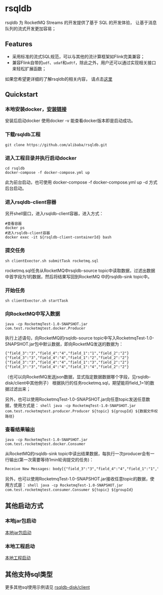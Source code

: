 # rsqldb

rsqldb 为 RocketMQ Streams 的开发提供了基于 SQL 的开发体验， 让基于消息队列的流式开发更加容易；

## Features

* 采用标准的流式SQL规范，可以与其他的流计算框架如Flink完美兼容；
* 兼容Flink自带的```udf```、```udaf```和```udtf```，除此之外，用户还可以通过实现相关接口来轻松扩展函数；


如果您希望更详细的了解rsqldb的相关内容， 请点击[这里](docs/SUMMARY.md)


## Quickstart
### 本地安装docker，[安装链接](https://docs.docker.com/desktop/install/mac-install/)
安装后启动docker
使用docker -v 能查看docker版本即是启动成功。

### 下载rsqldb工程
```shell
git clone https://github.com/alibaba/rsqldb.git
```

### 进入工程目录并执行启动docker
```shell
cd rsqldb
docker-compose -f docker-compose.yml up
```
此为前台启动，也可使用 docker-compose -f docker-compose.yml up -d 方式后台启动。
### 进入rsqldb-client容器
另开shell窗口，进入rsqldb-client容器，进入方式：
```shell
#查看容器
docker ps
#进入rsqldb-client容器
docker exec -it ${rsqldb-client-containerId} bash
```
### 提交任务
```shell
sh clientExector.sh submitTask rocketmq.sql
```
rocketmq.sql任务从RocketMQ中rsqldb-source topic中读取数据，过滤出数据中首字段为1的数据，然后将结果写回到RocketMQ
中的rsqldb-sink topic中。
### 开始任务
```shell
sh clientExector.sh startTask
```

### 向RocketMQ中写入数据
```shell
java -cp RocketmqTest-1.0-SNAPSHOT.jar  com.test.rocketmqtest.docker.Producer
```
执行上述语句，向RocketMQ的rsqldb-source topic中写入RocketmqTest-1.0-SNAPSHOT.jar包中默认数据，即向RocketMQ发送的数据为：
```xml
{"field_3":"3","field_4":"4","field_1":"1","field_2":"2"}
{"field_3":"3","field_4":"4","field_1":"2","field_2":"2"}
{"field_3":"3","field_4":"4","field_1":"3","field_2":"2"}
{"field_3":"3","field_4":"4","field_1":"4","field_2":"2"}
```
（也可以向RocketMQ发送json数据，显式指定数据数据哪个字段，见rsqldb-disk/client中其他例子）
根据执行的任务rocketmq.sql，期望能将field_1=1的数据过滤出来；

另外，也可以使用RocketmqTest-1.0-SNAPSHOT.jar向任意topic发送任意数据，使用方式是：
``shell
java -cp RocketmqTest-1.0-SNAPSHOT.jar  com.test.rocketmqtest.producer.Producer ${topic} ${groupId} ${数据文件权路径}
``

### 查看结果输出
```shell
java -cp RocketmqTest-1.0-SNAPSHOT.jar  com.test.rocketmqtest.docker.Consumer
```
从RocketMQ的rsqldb-sink topic中读出结果数据，每执行一次producer会有一行输出(第一次需要等待1min轮询提交的任务)：
```xml
Receive New Messages: body[{"field_3":"3","field_4":"4","field_1":"1","field_2":"2"}]
```

另外，也可以使用RocketmqTest-1.0-SNAPSHOT.jar接收任意topic的数据，使用方式是：
``shell
java -cp RocketmqTest-1.0-SNAPSHOT.jar  com.test.rocketmqtest.consumer.Consumer ${topic} ${groupId} 
``


## 其他启动方式
### 本地jar包启动
  [本地jar包启动](docs/other_quick_start/本地jar包启动.md)
### 本地工程启动
  [本地工程启动](docs/other_quick_start/本地工程启动.md)

## 其他支持sql类型
  更多其他sql使用示例请见 [rsqldb-disk/client](rsqldb-disk/client)